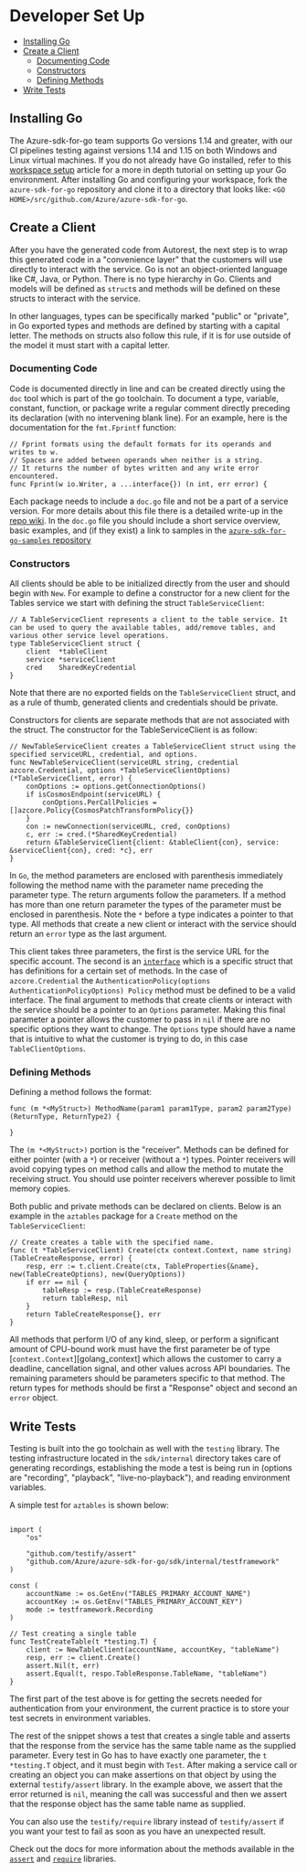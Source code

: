 # Developer Set Up

* [Installing Go](#installing-go)
* [Create a Client](#create-a-client)
	* [Documenting Code](#documenting-code)
    * [Constructors](#constructors)
	* [Defining Methods](#defining-methods)
* [Write Tests](#write-tests)

## Installing Go

The Azure-sdk-for-go team supports Go versions 1.14 and greater, with our CI pipelines testing against versions 1.14 and 1.15 on both Windows and Linux virtual machines. If you do not already have Go installed, refer to this [workspace setup][workspace_setup] article for a more in depth tutorial on setting up your Go environment. After installing Go and configuring your workspace, fork the `azure-sdk-for-go` repository and clone it to a directory that looks like: `<GO HOME>/src/github.com/Azure/azure-sdk-for-go`.


## Create a Client

After you have the generated code from Autorest, the next step is to wrap this generated code in a "convenience layer" that the customers will use directly to interact with the service. Go is not an object-oriented language like C#, Java, or Python. There is no type hierarchy in Go. Clients and models will be defined as `struct`s and methods will be defined on these structs to interact with the service.

In other languages, types can be specifically marked "public" or "private", in Go exported types and methods are defined by starting with a capital letter. The methods on structs also follow this rule, if it is for use outside of the model it must start with a capital letter.

### Documenting Code
Code is documented directly in line and can be created directly using the `doc` tool which is part of the go toolchain. To document a type, variable, constant, function, or package write a regular comment directly preceding its declaration (with no intervening blank line). For an example, here is the documentation for the `fmt.Fprintf` function:
```golang
// Fprint formats using the default formats for its operands and writes to w.
// Spaces are added between operands when neither is a string.
// It returns the number of bytes written and any write error encountered.
func Fprint(w io.Writer, a ...interface{}) (n int, err error) {
```

Each package needs to include a `doc.go` file and not be a part of a service version. For more details about this file there is a detailed write-up in the [repo wiki](https://github.com/Azure/azure-sdk-for-go/wiki/doc.go-template). In the `doc.go` file you should include a short service overview, basic examples, and (if they exist) a link to samples in the [`azure-sdk-for-go-samples` repository](https://github.com/azure-samples/azure-sdk-for-go-samples)

### Constructors
All clients should be able to be initialized directly from the user and should begin with `New`. For example to define a constructor for a new client for the Tables service we start with defining the struct `TableServiceClient`:
```golang
// A TableServiceClient represents a client to the table service. It can be used to query the available tables, add/remove tables, and various other service level operations.
type TableServiceClient struct {
	client  *tableClient
	service *serviceClient
	cred    SharedKeyCredential
}

```
Note that there are no exported fields on the `TableServiceClient` struct, and as a rule of thumb, generated clients and credentials should be private.

Constructors for clients are separate methods that are not associated with the struct. The constructor for the TableServiceClient is as follow:
```golang
// NewTableServiceClient creates a TableServiceClient struct using the specified serviceURL, credential, and options.
func NewTableServiceClient(serviceURL string, credential azcore.Credential, options *TableServiceClientOptions) (*TableServiceClient, error) {
	conOptions := options.getConnectionOptions()
	if isCosmosEndpoint(serviceURL) {
		conOptions.PerCallPolicies = []azcore.Policy{CosmosPatchTransformPolicy{}}
	}
	con := newConnection(serviceURL, cred, conOptions)
	c, err := cred.(*SharedKeyCredential)
	return &TableServiceClient{client: &tableClient{con}, service: &serviceClient{con}, cred: *c}, err
}
```
In `Go`, the method parameters are enclosed with parenthesis immediately following the method name with the parameter name preceding the parameter type. The return arguments follow the parameters. If a method has more than one return parameter the types of the parameter must be enclosed in parenthesis. Note the `*` before a type indicates a pointer to that type. All methods that create a new client or interact with the service should return an `error` type as the last argument.

This client takes three parameters, the first is the service URL for the specific account. The second is an [`interface`](https://gobyexample.com/interfaces) which is a specific struct that has definitions for a certain set of methods. In the case of `azcore.Credential` the `AuthenticationPolicy(options AuthenticationPolicyOptions) Policy` method must be defined to be a valid interface. The final argument to methods that create clients or interact with the service should be a pointer to an `Options` parameter. Making this final parameter a pointer allows the customer to pass in `nil` if there are no specific options they want to change. The `Options` type should have a name that is intuitive to what the customer is trying to do, in this case `TableClientOptions`.

### Defining Methods
Defining a method follows the format:
```golang
func (m *<MyStruct>) MethodName(param1 param1Type, param2 param2Type) (ReturnType, ReturnType2) {

}
```
The `(m *<MyStruct>)` portion is the "receiver". Methods can be defined for either pointer (with a `*`) or receiver (without a `*`) types. Pointer receivers will avoid copying types on method calls and allow the method to mutate the receiving struct. You should use pointer receivers wherever possible to limit memory copies.


Both public and private methods can be declared on clients. Below is an example in the `aztables` package for a `Create` method on the `TableServiceClient`:
```golang
// Create creates a table with the specified name.
func (t *TableServiceClient) Create(ctx context.Context, name string) (TableCreateResponse, error) {
	resp, err := t.client.Create(ctx, TableProperties{&name}, new(TableCreateOptions), new(QueryOptions))
	if err == nil {
		tableResp := resp.(TableCreateResponse)
		return tableResp, nil
	}
	return TableCreateResponse{}, err
}
```

All methods that perform I/O of any kind, sleep, or perform a significant amount of CPU-bound work must have the first parameter be of type [`context.Context`][golang_context] which allows the customer to carry a deadline, cancellation signal, and other values across API boundaries. The remaining parameters should be parameters specific to that method. The return types for methods should be first a "Response" object and second an `error` object.

## Write Tests

Testing is built into the go toolchain as well with the `testing` library. The testing infrastructure located in the `sdk/internal` directory takes care of generating recordings, establishing the mode a test is being run in (options are "recording", "playback", "live-no-playback"), and reading environment variables.

A simple test for `aztables` is shown below:
```golang

import (
	"os"

	"github.com/testify/assert"
	"github.com/Azure/azure-sdk-for-go/sdk/internal/testframework"
)

const (
	accountName := os.GetEnv("TABLES_PRIMARY_ACCOUNT_NAME")
	accountKey := os.GetEnv("TABLES_PRIMARY_ACCOUNT_KEY")
	mode := testframework.Recording
)

// Test creating a single table
func TestCreateTable(t *testing.T) {
	client := NewTableClient(accountName, accountKey, "tableName")
	resp, err := client.Create()
	assert.Nil(t, err)
	assert.Equal(t, respo.TableResponse.TableName, "tableName")
}
```

The first part of the test above is for getting the secrets needed for authentication from your environment, the current practice is to store your test secrets in environment variables.

The rest of the snippet shows a test that creates a single table and asserts that the response from the service has the same table name as the supplied parameter. Every test in Go has to have exactly one parameter, the `t *testing.T` object, and it must begin with `Test`. After making a service call or creating an object you can make assertions on that object by using the external `testify/assert` library. In the example above, we assert that the error returned is `nil`, meaning the call was successful and then we assert that the response object has the same table name as supplied.

You can also use the `testify/require` library instead of `testify/assert` if you want your test to fail as soon as you have an unexpected result.

Check out the docs for more information about the methods available in the [`assert`](https://pkg.go.dev/github.com/stretchr/testify/assert) and [`require`](https://pkg.go.dev/github.com/stretchr/testify/require) libraries.


<!-- LINKS -->
[workspace_setup]: https://www.digitalocean.com/community/tutorials/how-to-install-go-and-set-up-a-local-programming-environment-on-windows-10